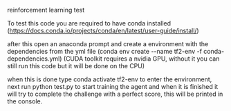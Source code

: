reinforcement learning test

To test this code you are required to have conda installed (https://docs.conda.io/projects/conda/en/latest/user-guide/install/)

after this open an anaconda prompt and create a environment with the dependencies from the yml file (conda env create --name tf2-env -f conda-dependencies.yml) (CUDA toolkit requires a nvidia GPU, without it you can still run this code but it will be done on the CPU)

when this is done type conda activate tf2-env to enter the environment, next run python test.py to start training the agent and when it is finished it will try to complete the challenge with a perfect score, this will be printed in the console.
